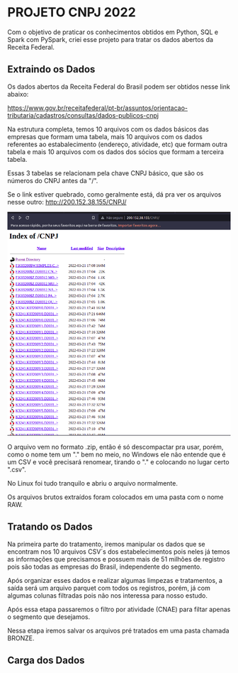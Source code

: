 # PROJETO CNPJ 2022

Com o objetivo de praticar os conhecimentos obtidos em Python, SQL e Spark com PySpark, criei esse projeto para tratar os dados abertos da Receita Federal.


## Extraindo os Dados 
Os dados abertos da Receita Federal do Brasil podem ser obtidos nesse link abaixo:

https://www.gov.br/receitafederal/pt-br/assuntos/orientacao-tributaria/cadastros/consultas/dados-publicos-cnpj

Na estrutura completa, temos 10 arquivos com os dados básicos das empresas que formam uma tabela, mais 10 arquivos com os dados referentes ao estabalecimento (endereço, atividade, etc) que formam outra tabela e mais 10 arquivos com os dados dos sócios que formam a terceira tabela.

Essas 3 tabelas se relacionam pela chave CNPJ básico, que são os números do CNPJ antes da "/".

Se o link estiver quebrado, como geralmente está, dá pra ver os arquivos nesse outro: http://200.152.38.155/CNPJ/

![imagem do site da RFB](https://github.com/gittil/projeto-cnpj-2022/blob/main/imagens/tela-site-rfb.png)


O arquivo vem no formato .zip, então é só descompactar pra usar, porém, como o nome tem um "." bem no meio, no Windows ele não entende que é um CSV e você precisará renomear, tirando o "." e colocando no lugar certo ".csv".

No Linux foi tudo tranquilo e abriu o arquivo normalmente.

Os arquivos brutos extraídos foram colocados em uma pasta com o nome RAW. 

## Tratando os Dados

Na primeira parte do tratamento, iremos manipular os dados que se encontram nos 10 arquivos CSV´s dos estabelecimentos pois neles já temos as informações que precisamos e possuem mais de 51 milhões de registro pois são todas as empresas do Brasil, independente do segmento.

Após organizar esses dados e realizar algumas limpezas e tratamentos, a saída será um arquivo parquet com todos os registros, porém, já com algumas colunas filtradas pois não nos interessa para nosso estudo.

Após essa etapa passaremos o filtro por atividade (CNAE) para filtar apenas o segmento que desejamos.

Nessa etapa iremos salvar os arquivos pré tratados em uma pasta chamada BRONZE.

## Carga dos Dados
 
